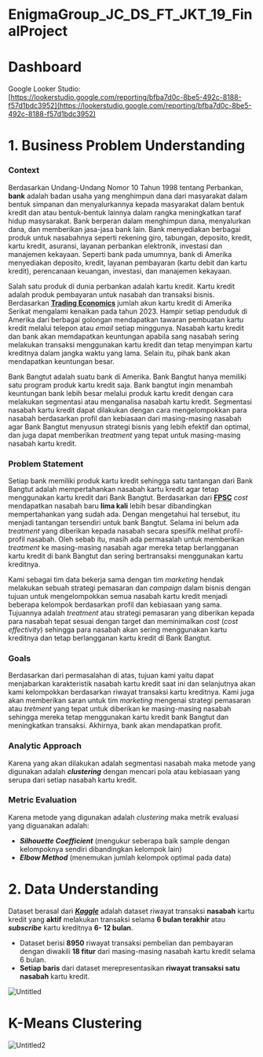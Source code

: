 # EnigmaGroup_JC_DS_FT_JKT_19_FinalProject

# Dashboard
Google Looker Studio: [https://lookerstudio.google.com/reporting/bfba7d0c-8be5-492c-8188-f57d1bdc3952](https://lookerstudio.google.com/reporting/bfba7d0c-8be5-492c-8188-f57d1bdc3952)

# 1. Business Problem Understanding

### Context
Berdasarkan Undang-Undang Nomor 10 Tahun 1998 tentang Perbankan, **bank** adalah badan usaha yang menghimpun dana dari masyarakat dalam bentuk simpanan dan menyalurkannya kepada masyarakat dalam bentuk kredit dan atau bentuk-bentuk lainnya dalam rangka meningkatkan taraf hidup masysarakat. Bank berperan dalam menghimpun dana, menyalurkan dana, dan memberikan jasa-jasa bank lain. Bank menyediakan berbagai produk untuk nasabahnya seperti rekening giro, tabungan, deposito, kredit, kartu kredit, asuransi, layanan perbankan elektronik, investasi dan manajemen kekayaan. Seperti bank pada umumnya, bank di Amerika menyediakan deposito, kredit, layanan pembayaran (kartu debit dan kartu kredit), perencanaan keuangan, investasi, dan manajemen kekayaan.

Salah satu produk di dunia perbankan adalah kartu kredit.  Kartu kredit adalah produk pembayaran untuk nasabah dan transaksi bisnis. Berdasarkan **[Trading Economics](https://id.tradingeconomics.com/united-states/credit-card-accounts)** jumlah akun kartu kredit di Amerika Serikat mengalami kenaikan pada tahun 2023. Hampir setiap penduduk di Amerika dari berbagai golongan mendapatkan tawaran pembuatan kartu kredit melalui telepon atau *email* setiap minggunya. Nasabah kartu kredit dan bank akan memdapatkan keuntungan apabila sang nasabah sering melakukan transaksi menggunakan kartu kredit dan tetap menyimpan kartu kreditnya dalam jangka waktu yang lama. Selain itu, pihak bank akan mendapatkan keuntungan besar.

Bank Bangtut adalah suatu bank di Amerika. Bank Bangtut hanya memiliki satu program produk kartu kredit saja. Bank bangtut ingin menambah keuntungan bank lebih besar melalui produk kartu kredit dengan cara melakukan segmentasi atau menganalisa nasabah kartu kredit. Segmentasi nasabah kartu kredit dapat dilakukan dengan cara mengelompokkan para nasabah berdasarkan profil dan kebiasaan dari masing-masing nasabah agar Bank Bangtut menyusun strategi bisnis yang lebih efektif dan optimal, dan juga dapat memberikan *treatment* yang tepat untuk masing-masing nasabah kartu kredit.


### Problem Statement
Setiap bank memiliki produk kartu kredit sehingga satu tantangan dari Bank Bangtut adalah mempertahankan nasabah kartu kredit agar tetap menggunakan kartu kredit dari Bank Bangtut. Berdasarkan dari **[FPSC](https://www.fpsc.com/the_cost_of_customer_churn.pdf)** *cost* mendapatkan nasabah baru **lima kali** lebih besar dibandingkan mempertahankan yang sudah ada. Dengan mengetahui hal tersebut, itu menjadi tantangan tersendiri untuk bank Bangtut. Selama ini belum ada *treatment* yang diberikan kepada nasabah secara spesifik melihat profil-profil nasabah. Oleh sebab itu, masih ada permasalah untuk memberikan *treatment* ke masing-masing nasabah agar mereka tetap berlangganan kartu kredit di bank Bangtut dan sering bertransaksi menggunakan kartu kreditnya.

Kami sebagai tim data bekerja sama dengan tim *marketing* hendak melakukan sebuah strategi pemasaran dan *campaign* dalam bisnis dengan tujuan untuk mengelompokkan semua nasabah kartu kredit menjadi beberapa kelompok berdasarkan profil dan kebiasaan yang sama. Tujuannya adalah *treatment* atau strategi pemasaran yang diberikan kepada para nasabah tepat sesuai dengan target dan meminimalkan *cost* (*cost effectivity*) sehingga para nasabah akan sering menggunakan kartu kreditnya dan tetap berlangganan kartu kredit di Bank Bangtut.


### Goals
Berdasarkan dari permasalahan di atas, tujuan kami yaitu dapat menjabarkan karakteristik nasabah kartu kredit saat ini dan selanjutnya akan kami kelompokkan berdasarkan riwayat transaksi kartu kreditnya. Kami juga akan memberikan saran untuk tim *marketing* mengenai strategi pemasaran atau *tretment* yang tepat untuk diberikan ke masing-masing nasabah sehingga mereka tetap menggunakan kartu kredit bank Bangtut dan meningkatkan transaksi. Akhirnya, bank akan mendapatkan profit.

### Analytic Approach
Karena yang akan dilakukan adalah segmentasi nasabah maka metode yang digunakan adalah ***clustering*** dengan mencari pola atau kebiasaan yang serupa dari setiap nasabah kartu kredit.


### Metric Evaluation
Karena metode yang digunakan adalah *clustering* maka metrik evaluasi yang diguanakan adalah:

* ***Silhouette Coefficient*** (mengukur seberapa baik sample dengan kelompoknya sendiri dibandingkan kelompok lain)
* ***Elbow Method*** (menemukan jumlah kelompok optimal pada data)

# 2. Data Understanding  

Dataset berasal dari [***Kaggle***](https://www.kaggle.com/datasets/arjunbhasin2013/ccdata/discussion/169386) adalah dataset riwayat transaksi **nasabah** kartu kredit yang **aktif** melakukan transaksi selama **6 bulan terakhir** atau ***subscribe*** kartu kreditnya **6- 12 bulan**. 
* Dataset berisi **8950** riwayat transaksi pembelian dan pembayaran dengan diwakili **18 fitur** dari masing-masing nasabah kartu kredit selama 6 bulan.
* **Setiap baris** dari dataset merepresentasikan **riwayat transaksi satu nasabah** kartu kredit.

![Untitled](https://github.com/PurwadhikaDev/EnigmaGroup_JC_DS_FT_JKT_19_FinalProject/assets/113419733/0bc74d4c-a61a-48ac-851c-7c9d8a16850b)

# K-Means Clustering

![Untitled2](https://github.com/PurwadhikaDev/EnigmaGroup_JC_DS_FT_JKT_19_FinalProject/assets/113419733/ce08bb2c-07aa-4a8e-92a4-08d155c30adb)

